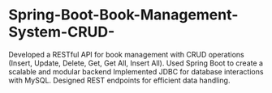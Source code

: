 # Spring-Boot-Book-Management-System-CRUD-
Developed a RESTful API for book management with CRUD operations (Insert, Update, Delete, Get, Get All, Insert All).  Used Spring Boot to create a scalable and modular backend Implemented JDBC for database interactions with MySQL. Designed REST endpoints for efficient data handling.
